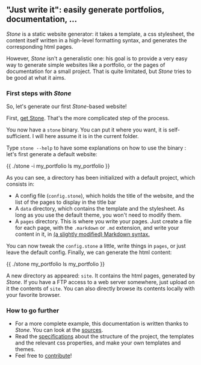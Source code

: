 ## "Just write it": easily generate portfolios, documentation, ...

*Stone* is a static website generator: it takes a template, a css
 stylesheet, the content itself written in a high-level formatting
 syntax, and generates the corresponding html pages.
 
 However, *Stone* isn't a generalistic one: his goal is to provide a
 very easy way to generate simple websites like a portfolio, or the
 pages of documentation for a small project. That is quite limitated,
 but *Stone* tries to be good at what it aims.
 
### First steps with *Stone*

So, let's generate our first *Stone*-based website!

First, [get Stone](get-it.html). That's the more complicated step of
the process.

You now have a `stone` binary. You can put it where you want, it is
self-sufficient. I will here assume it is in the current folder.

Type `stone --help` to have some explanations on how to use the
binary : let's first generate a default website:

{{
    ./stone -i my_portfolio
    ls my_portfolio
}}

As you can see, a directory has been initialized with a default
project, which consists in:
* A config file (`config.stone`), which holds the title of the
  website, and the list of the pages to display in the title bar
* A `data` directory, which contains the template and the
  stylesheet. As long as you use the default theme, you won't need to
  modify them.
* A `pages` directory. This is where you write your pages. Just create
  a file for each page, with the `.markdown` or `.md` extension, and
  write your content in it, in
  [(a slightly modified) Markdown syntax.](specs.html#h3-Pagessyntax)

You can now tweak the `config.stone` a little, write things in
`pages`, or just leave the default config. Finally, we can generate
the html content:

{{
    ./stone my_portfolio
    ls my_portfolio
}}

A new directory as appeared: `site`. It contains the html pages,
generated by *Stone*. If you have a FTP access to a web server
somewhere, just upload on it the contents of `site`. You can also
directly browse its contents locally with your favorite browser.

### How to go further

* For a more complete example, this documentation is written thanks to
  *Stone*. You can look at the [sources](contribute.html#h3-Sources).
* Read the [specifications](specs.html) about the structure of the
  project, the templates and the relevant css properties, and make
  your own templates and themes.
* Feel free to [contribute](contribute.html)!
